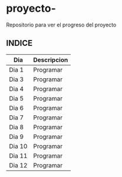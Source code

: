 # proyecto-
Repositorio para ver el progreso del proyecto 
## INDICE
|Dia|Descripcion|
|--|--|
|Dia 1|Programar|
|Dia 3|Programar|
|Dia 4|Programar|
|Dia 5|Programar|
|Dia 6|Programar|
|Dia 7|Programar|
|Dia 8|Programar|
|Dia 9|Programar|
|Dia 10|Programar|
|Dia 11|Programar|
|Dia 12|Programar|